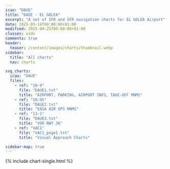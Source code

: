 ```yaml
---
icao: "DAUE"
title: "DAUE - EL GOLEA"
excerpt: "A set of IFR and VFR navigation charts for EL GOLEA Airport"
date: 2025-03-16T00:00:00+01:00
modified: 2025-04-25T00:00:00+01:00
classes: wide
comments: true
header:
  teaser: /content/images/charts/thumbnail.webp
sidebar:
  title: "All charts"
  nav: charts

svg_charts:
  icao: "DAUE"
  files:
    - ref: "10-9"
      file: "DAUE1.txt"
      title: "AIRPORT, PARKING, AIRPORT INFO, TAKE-OFF MNMS"
    - ref: "10-9S"
      file: "DAUE2.txt"
      title: "EASA AIR OPS MNMS"
    - ref: "13-1"
      file: "DAUE3.txt"
      title: "VOR RWY 36"
    - ref: "VAC1"
      file: "VAC1_page1.txt"
      title: "Visual Approach Charts"

sidebar-map: true
---
```


{% include chart-single.html %}
